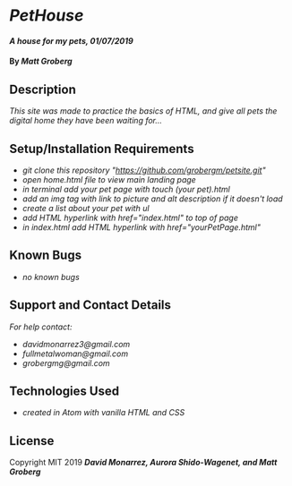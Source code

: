 # _PetHouse_

#### _A house for my pets, 01/07/2019_

#### By _Matt Groberg_

## Description

_This site was made to practice the basics of HTML, and give all pets the digital home they have been waiting for..._

## Setup/Installation Requirements

* _git clone this repository "https://github.com/grobergm/petsite.git"_
* _open home.html file to view main landing page_
* _in terminal add your pet page with touch (your pet).html_
* _add an img tag with link to picture and alt description if it doesn't load_
* _create a list about your pet with ul_
* _add HTML hyperlink with href="index.html" to top of page_
* _in index.html add HTML hyperlink with href="yourPetPage.html"_

## Known Bugs

* _no known bugs_

## Support and Contact Details

_For help contact:_
* _davidmonarrez3@gmail.com_
* _fullmetalwoman@gmail.com_
* _grobergmg@gmail.com_

## Technologies Used

* _created in Atom with vanilla HTML and CSS_

## License

Copyright MIT 2019 **_David Monarrez, Aurora Shido-Wagenet, and Matt Groberg_**
